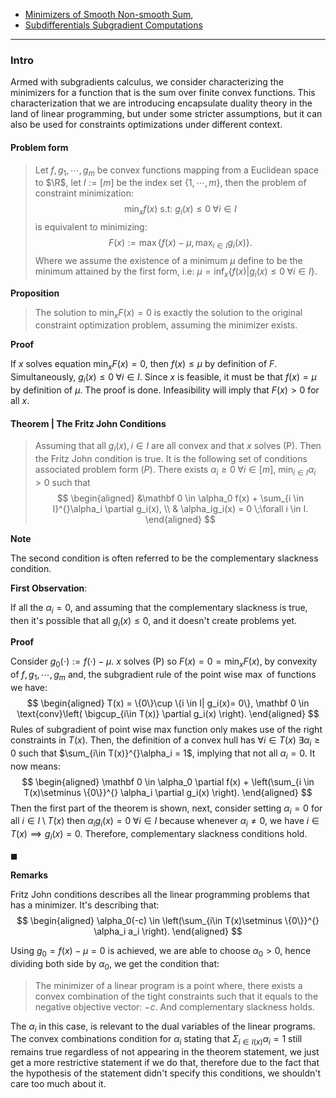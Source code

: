 - [Minimizers of Smooth Non-smooth Sum](Minimizers%20of%20Smooth%20Non-smooth%20Sum.md), 
- [Subdifferentials Subgradient Computations](Subdifferentials%20Subgradient%20Computations.md)


---
### **Intro**

Armed with subgradients calculus, we consider characterizing the minimizers for a function that is the sum over finite convex functions. 
This characterization that we are introducing encapsulate duality theory in the land of linear programming, but under some stricter assumptions, but it can also be used for constraints optimizations under different context. 

#### **Problem form**
> Let $f, g_1, \cdots, g_m$ be convex functions mapping from a Euclidean space to $\R$, let $I:= [m]$ be the index set $\{1, \cdots, m\}$, then the problem of constraint minimization: 
> $$
>   \min_x f(x) \text{ s.t: } g_i(x) \le 0 \;\forall i \in I \tag{P}
> $$
> is equivalent to minimizing: 
> $$
>   F(x) := \max \left\lbrace f(x) - \mu, \max_{i\in I}g_i(x)\right\rbrace. 
> $$
> Where we assume the existence of a minimum $\mu$ define to be the minimum attained by the first form, i.e: $\mu = \inf_{x}\{f(x)| g_i(x) \le 0\; \forall i \in I\}$. 

**Proposition**
> The solution to $\min_{x} F(x) = 0$ is exactly the solution to the original constraint optimization problem, assuming the minimizer exists. 

**Proof**

If $x$ solves equation $\min_x F(x) = 0$, then $f(x) \le \mu$ by definition of $F$. 
Simultaneously, $g_i(x) \le 0\;\forall i \in I$. 
Since $x$ is feasible, it must be that $f(x) = \mu$ by definition of $\mu$. 
The proof is done. 
Infeasibility will imply that $F(x) > 0$ for all $x$. 


#### **Theorem | The Fritz John Conditions**
> Assuming that all $g_i(x), i\in I$ are all convex and that $x$ solves (P).
> Then the Fritz John condition is true. 
> It is the following set of conditions associated problem form $(P)$. 
> There exists $\alpha_i \ge 0 \;\forall i\in [m]$, $\min_{i \in I}\alpha_i > 0$ such that
> $$
> \begin{aligned}
>   &\mathbf 0 \in \alpha_0 f(x) + \sum_{i \in I}^{}\alpha_i \partial g_i(x), 
>   \\
>   & \alpha_ig_i(x) = 0 \;\forall i \in I. 
> \end{aligned}
> $$

**Note**

The second condition is often referred to be the complementary slackness condition. 

**First Observation**: 

If all the $\alpha_i = 0$, and assuming that the complementary slackness is true, then it's possible that all $g_i(x) \le 0$, and it doesn't create problems yet. 

**Proof**

Consider $g_0(\cdot) := f(\cdot) - \mu$.
$x$ solves (P) so $F(x) = 0 = \min_x F(x)$, by convexity of $f, g_1, \cdots, g_m$ and, the subgradient rule of the point wise $\max$ of functions we have: 
$$
\begin{aligned}
    T(x) = \{0\}\cup \{i \in I| g_i(x)= 0\}, \mathbf 0 \in \text{conv}\left(
        \bigcup_{i\in T(x)} \partial g_i(x)
    \right). 
\end{aligned}
$$
Rules of subgradient of point wise max function only makes use of the right constraints in $T(x)$. 
Then, the definition of a convex hull has $\forall i \in T(x) \;\exists \alpha_i \ge 0$ such that $\sum_{i\in T(x)}^{}\alpha_i = 1$, implying that not all $\alpha_i = 0$. 
It now means: 
$$
\begin{aligned}
    \mathbf 0 \in \alpha_0 \partial f(x) + \left(\sum_{i \in T(x)\setminus \{0\}}^{} \alpha_i \partial g_i(x)
    \right). 
\end{aligned}
$$
Then the first part of the theorem is shown, next, consider setting $\alpha_i = 0$ for all $i\in I \setminus T(x)$ then $\alpha_i g_i(x) = 0\; \forall i \in I$ because whenever $\alpha_i\not= 0$, we have $i \in T(x) \implies g_i(x) = 0$.
Therefore, complementary slackness conditions hold. 

$\blacksquare$

**Remarks**

Fritz John conditions describes all the linear programming problems that has a minimizer. It's describing that: 
$$
\begin{aligned}
    \alpha_0(-c) \in \left(\sum_{i\in T(x)\setminus \{0\}}^{}
        \alpha_i a_i
    \right).
\end{aligned}
$$

Using $g_0 = f(x) - \mu = 0$ is achieved, we are able to choose $\alpha_0 > 0$, hence dividing both side by $\alpha_0$, we get the condition that: 
> The minimizer of a linear program is a point where, there exists a convex combination of the tight constraints such that it equals to the negative objective vector: $-c$. And complementary slackness holds. 

The $\alpha_i$ in this case, is relevant to the dual variables of the linear programs. 
The convex combinations condition for $\alpha_i$ stating that $\Sigma_{i\in I(x)}\alpha_i = 1$ still remains true regardless of not appearing in the theorem statement, we just get a more restrictive statement if we do that, therefore due to the fact that the hypothesis of the statement didn't specify this conditions, we shouldn't care too much about it. 



